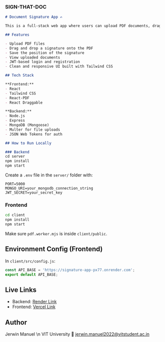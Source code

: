 ### SIGN-THAT-DOC

````markdown
# Document Signature App ✍️

This is a full-stack web app where users can upload PDF documents, drag and drop their signature on them, and save the position securely. It also includes user authentication and a dashboard to manage your uploaded files.

## Features

- Upload PDF files
- Drag and drop a signature onto the PDF
- Save the position of the signature
- View uploaded documents
- JWT-based login and registration
- Clean and responsive UI built with Tailwind CSS

## Tech Stack

**Frontend:**
- React
- Tailwind CSS
- React-PDF
- React Draggable

**Backend:**
- Node.js
- Express
- MongoDB (Mongoose)
- Multer for file uploads
- JSON Web Tokens for auth

## How to Run Locally

### Backend
cd server
npm install
npm start
````

Create a `.env` file in the `server/` folder with:

```
PORT=5000
MONGO_URI=your_mongodb_connection_string
JWT_SECRET=your_secret_key
```

### Frontend

```bash
cd client
npm install
npm start
```

Make sure `pdf.worker.mjs` is inside `client/public`.

## Environment Config (Frontend)

In `client/src/config.js`:

```js
const API_BASE = 'https://signature-app-px77.onrender.com';
export default API_BASE;
```

## Live Links

* Backend: [Render Link](https://signature-app-px77.onrender.com)
* Frontend: [Vercel Link](https://your-vercel-url.vercel.app)

## Author

Jerwin Manuel \n
VIT University
📩 [jerwin.manuel2022@vitstudent.ac.in](mailto:jerwin.manuel2022@vitstudent.ac.in)


